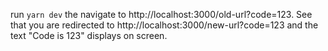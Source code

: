 run `yarn dev` the navigate to http://localhost:3000/old-url?code=123. See that you are redirected to http://localhost:3000/new-url?code=123 and the text "Code is 123" displays on screen.
